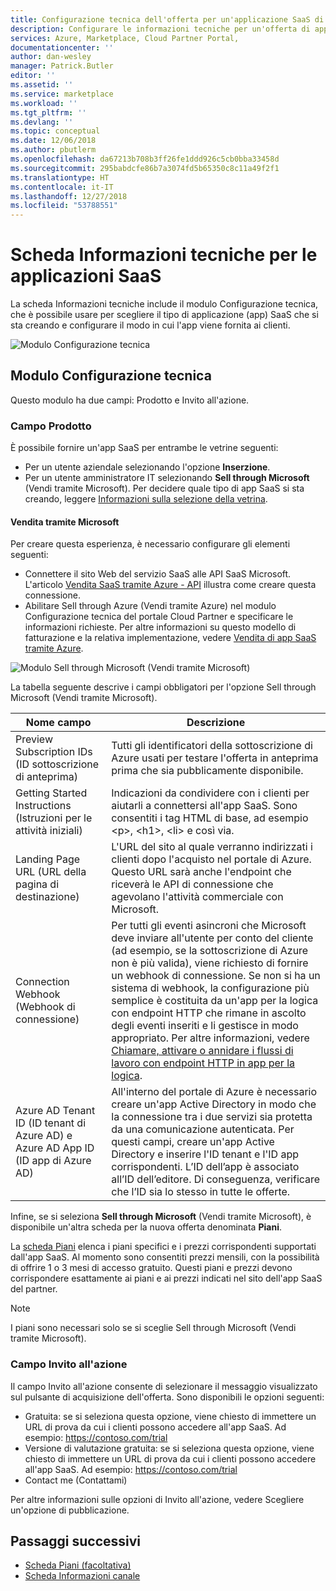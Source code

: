 ```yaml
---
title: Configurazione tecnica dell'offerta per un'applicazione SaaS di Azure | Microsoft Docs
description: Configurare le informazioni tecniche per un'offerta di applicazione SaaS in Azure Marketplace.
services: Azure, Marketplace, Cloud Partner Portal,
documentationcenter: ''
author: dan-wesley
manager: Patrick.Butler
editor: ''
ms.assetid: ''
ms.service: marketplace
ms.workload: ''
ms.tgt_pltfrm: ''
ms.devlang: ''
ms.topic: conceptual
ms.date: 12/06/2018
ms.author: pbutlerm
ms.openlocfilehash: da67213b708b3ff26fe1ddd926c5cb0bba33458d
ms.sourcegitcommit: 295babdcfe86b7a3074fd5b65350c8c11a49f2f1
ms.translationtype: HT
ms.contentlocale: it-IT
ms.lasthandoff: 12/27/2018
ms.locfileid: "53788551"
---
```

# <a name="saas-application-technical-info-tab"></a>Scheda Informazioni tecniche per le applicazioni SaaS

La scheda Informazioni tecniche include il modulo Configurazione tecnica, che è possibile usare per scegliere il tipo di applicazione (app) SaaS che si sta creando e configurare il modo in cui l'app viene fornita ai clienti.

![Modulo Configurazione tecnica](./media/saas-techinfo-techconfig.png)

## <a name="technical-configuration-form"></a>Modulo Configurazione tecnica

Questo modulo ha due campi: Prodotto e Invito all'azione.

### <a name="product-field"></a>Campo Prodotto

È possibile fornire un'app SaaS per entrambe le vetrine seguenti:
- Per un utente aziendale selezionando l'opzione **Inserzione**.
- Per un utente amministratore IT selezionando **Sell through Microsoft** (Vendi tramite Microsoft).
Per decidere quale tipo di app SaaS si sta creando, leggere [Informazioni sulla selezione della vetrina](https://docs.microsoft.com/azure/marketplace/determine-your-listing-type#understand-storefront-selection).

#### <a name="sell-through-microsoft"></a>Vendita tramite Microsoft
Per creare questa esperienza, è necessario configurare gli elementi seguenti:

- Connettere il sito Web del servizio SaaS alle API SaaS Microsoft. L'articolo [Vendita SaaS tramite Azure - API](https://docs.microsoft.com/azure/marketplace/cloud-partner-portal-orig/cloud-partner-portal-saas-subscription-apis) illustra come creare questa connessione.
- Abilitare Sell through Azure (Vendi tramite Azure) nel modulo Configurazione tecnica del portale Cloud Partner e specificare le informazioni richieste. Per altre informazioni su questo modello di fatturazione e la relativa implementazione, vedere [Vendita di app SaaS tramite Azure](https://docs.microsoft.com/azure/marketplace/cloud-partner-portal-orig/cloud-partner-portal-saas-offer-subscriptions#overview).

 ![Modulo Sell through Microsoft (Vendi tramite Microsoft)](./media/saas-techinfo-sellthrough-ms.png)

La tabella seguente descrive i campi obbligatori per l'opzione Sell through Microsoft (Vendi tramite Microsoft).

|  **Nome campo**   |  **Descrizione**  |
|  ---------------  |  ---------------  |
|    Preview Subscription IDs (ID sottoscrizione di anteprima)               |    Tutti gli identificatori della sottoscrizione di Azure usati per testare l'offerta in anteprima prima che sia pubblicamente disponibile.               |
|     Getting Started Instructions (Istruzioni per le attività iniziali)              |   Indicazioni da condividere con i clienti per aiutarli a connettersi all'app SaaS. Sono consentiti i tag HTML di base, ad esempio &lt;p&gt;, &lt;h1&gt;, &lt;li&gt; e così via.                |
|    Landing Page URL (URL della pagina di destinazione)  |   L'URL del sito al quale verranno indirizzati i clienti dopo l'acquisto nel portale di Azure. Questo URL sarà anche l'endpoint che riceverà le API di connessione che agevolano l'attività commerciale con Microsoft.                |
|  Connection Webhook (Webhook di connessione)    |  Per tutti gli eventi asincroni che Microsoft deve inviare all'utente per conto del cliente (ad esempio, se la sottoscrizione di Azure non è più valida), viene richiesto di fornire un webhook di connessione. Se non si ha un sistema di webhook, la configurazione più semplice è costituita da un'app per la logica con endpoint HTTP che rimane in ascolto degli eventi inseriti e li gestisce in modo appropriato. Per altre informazioni, vedere <a href="https://docs.microsoft.com/azure/logic-apps/logic-apps-http-endpoint">Chiamare, attivare o annidare i flussi di lavoro con endpoint HTTP in app per la logica</a>.                |
|  Azure AD Tenant ID (ID tenant di Azure AD) e Azure AD App ID (ID app di Azure AD)      |   All'interno del portale di Azure è necessario creare un'app Active Directory in modo che la connessione tra i due servizi sia protetta da una comunicazione autenticata. Per questi campi, creare un'app Active Directory e inserire l'ID tenant e l'ID app corrispondenti. L’ID dell’app è associato all’ID dell’editore. Di conseguenza, verificare che l’ID sia lo stesso in tutte le offerte.             |


Infine, se si seleziona **Sell through Microsoft** (Vendi tramite Microsoft), è disponibile un'altra scheda per la nuova offerta denominata **Piani**. 

La [scheda Piani](./cpp-plans-tab.md) elenca i piani specifici e i prezzi corrispondenti supportati dall'app SaaS. Al momento sono consentiti prezzi mensili, con la possibilità di offrire 1 o 3 mesi di accesso gratuito. Questi piani e prezzi devono corrispondere esattamente ai piani e ai prezzi indicati nel sito dell'app SaaS del partner.

>[!NOTE] 
>I piani sono necessari solo se si sceglie Sell through Microsoft (Vendi tramite Microsoft).

### <a name="call-to-action-field"></a>Campo Invito all'azione

Il campo Invito all'azione consente di selezionare il messaggio visualizzato sul pulsante di acquisizione dell'offerta. Sono disponibili le opzioni seguenti:

- Gratuita: se si seleziona questa opzione, viene chiesto di immettere un URL di prova da cui i clienti possono accedere all'app SaaS. Ad esempio: https://contoso.com/trial
- Versione di valutazione gratuita: se si seleziona questa opzione, viene chiesto di immettere un URL di prova da cui i clienti possono accedere all'app SaaS. Ad esempio: https://contoso.com/trial
- Contact me (Contattami)

Per altre informazioni sulle opzioni di Invito all'azione, vedere Scegliere un'opzione di pubblicazione.

## <a name="next-steps"></a>Passaggi successivi

- [Scheda Piani (facoltativa)](./cpp-plans-tab.md)
- [Scheda Informazioni canale](./cpp-channel-info-tab.md)
